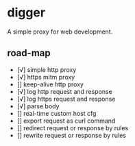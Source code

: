 # digger

A simple proxy for web development.

## road-map
- [√] simple http proxy
- [√] https mitm proxy
- [] keep-alive http proxy
- [√] log http request and response
- [√] log https request and response
- [√] parse body
- [] real-time custom host cfg
- [] export request as curl command
- [] redirect request or response by rules
- [] rewrite request or response by rules
